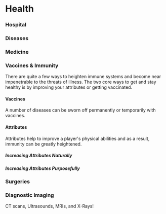 # Health

### Hospital

### Diseases
### Medicine
### Vaccines & Immunity
There are quite a few ways to heighten immune systems and become near impenetrable to the threats of illness. The two core ways to get and stay healthy is by improving your attributes or getting vaccinated.

#### Vaccines
A number of diseases can be sworn off permanently or temporarily with vaccines. 

#### Attributes
Attributes help to improve a player's physical abilities and as a result, immunity can be greatly heightened.
##### Increasing Attributes Naturally

##### Increasing Attributes Purposefully
### Surgeries
### Diagnostic Imaging
CT scans, Ultrasounds, MRIs, and X-Rays!
